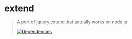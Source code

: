 # extend

>A port of jquery.extend that actually works on node.js
>
>[![Dependencies][david-image]][david-url]

[david-image]: http://img.shields.io/david/nuintun/extend.svg?style=flat-square
[david-url]: https://david-dm.org/nuintun/extend
